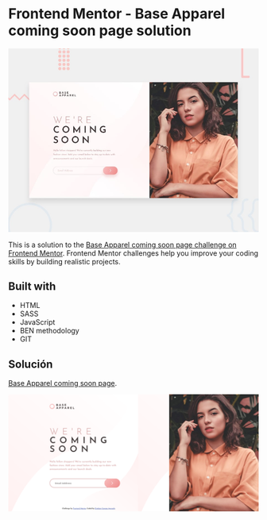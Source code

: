 # Frontend Mentor - Base Apparel coming soon page solution

![Design preview for the Base Apparel coming soon page coding challenge](./design/desktop-preview.jpg)

This is a solution to the [Base Apparel coming soon page challenge on Frontend Mentor](https://www.frontendmentor.io/challenges/base-apparel-coming-soon-page-5d46b47f8db8a7063f9331a0). Frontend Mentor challenges help you improve your coding skills by building realistic projects.

## Built with

- HTML
- SASS
- JavaScript
- BEN methodology
- GIT

## Solución

[Base Apparel coming soon page](https://stebanc.github.io/base-apparel-coming-soon-page/).

![Design preview for the Base Apparel coming soon page coding challenge](./images/base-apparel-coming-soon-page-solution.png)